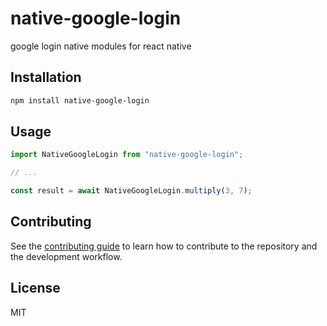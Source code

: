# native-google-login

google login native modules for react native

## Installation

```sh
npm install native-google-login
```

## Usage

```js
import NativeGoogleLogin from "native-google-login";

// ...

const result = await NativeGoogleLogin.multiply(3, 7);
```

## Contributing

See the [contributing guide](CONTRIBUTING.md) to learn how to contribute to the repository and the development workflow.

## License

MIT

